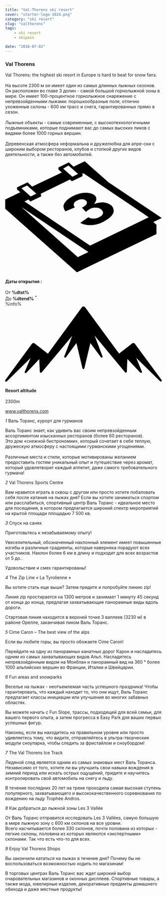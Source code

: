 ```yaml
---
title: "Val-Thorens ski resort"
cover: "starter-logo-1024.png"
category: "ski resort"
slug: "valthorens"
tags:
    - ski resort
    - skipass

date: "2018-07-02"
---
```



<div class="edito-wrapper station">
<div class="banner-station">
<div class="banner-station-logo">
<imgtest data="val-thorens.png" directory="post" alt="Val Thorens"></imgtest>
</div>
</div>
<h3 class="main-title-1 h-margin-bottom-0">Val Thorens</h1>

<div class="rich-text">
<p>Val Thorens: the highest ski resort in Europe is hard to beat for snow fans.<br/>
<br/>
На высоте 2300 м он имеет один из самых длинных лыжных сезонов. Он расположен во главе 3 долин - самой большой горнолыжной зоны в мире. Он имеет 100-процентное горнолыжное снаряжение с непревзойденными лыжами: порошкообразные поля, отлично ухоженные склоны - 600 км трасс и снега, гарантированных прямо в сезон.<br/>
<br/>
Лыжные объекты - самые современные, с высокотехнологичными подъемниками, которые поднимают вас до самых высоких пиков с видами более 1000 горных вершин.<br/>
<br/>Деревенская атмосфера неформальна и дружелюбна для апре-ски с широким выбором ресторанов, клубов и стопкой других видов деятельности, а также без автомобилей.</p>
</div>

<div class="grid center">
<div class="col-6">
<i class="icon icon-date icon-55">
<svg xmlns="http://www.w3.org/2000/svg" viewBox="0 0 55.9 39.6"><path d="M37.6 15.5c-.7-.5-1.6-.8-2.6-.9-1.1 0-2.2.2-3.3.6 1.1-1.4 1.1-2.4.1-3.2-.7-.5-1.7-.8-3.1-.8-1.6 0-3.3.5-4.9 1.4-.9.5-1.7 1.1-2.2 1.7-.5.6-.8 1.2-.8 1.7s.2 1.1.7 1.8l3.4-1.4c-.4-.4-.5-.8-.4-1.3.1-.4.5-.8 1.1-1.1.6-.3 1.1-.5 1.7-.5.6 0 1 .1 1.4.4.4.3.6.7.4 1.2-.2.5-.8.9-1.7 1.4l1.4 1.5c.5-.4.9-.7 1.4-1 .6-.4 1.3-.5 2.1-.5s1.4.2 1.9.6c.6.4.8.9.7 1.4-.1.5-.5 1-1.2 1.3-.6.4-1.3.5-2 .6-.7 0-1.4-.1-2-.5l-2.9 2c1.1.6 2.5.9 4.1.8 1.6-.1 3.2-.6 4.7-1.5 1.6-.9 2.7-1.9 3.1-3.1.1-.9-.1-1.9-1.1-2.6z"></path><path d="M52.9 21.6l3-1.4-19-12.7L28.4 0l-4 1.9L22.7.4 19 2.2v.7L20.2 4 9.6 9 8 7.5 4.2 9.3v.7l1.2 1L0 13.6v3.3l25.6 22.6L54 25.9v-3.3l-1.1-1zM22.6 1.5l.9.8L26 4.5l-2 1-2.4-2.1-.9-.8 1.9-1.1zM7.8 8.6l.9.8 2.4 2.1-2 1-2.4-2.1-.9-.8 2-1zm18.1 25.5L5.8 16.3l23.9 16-3.8 1.8zM51.1 20L30.3 30 6.9 14.3l1.4-.7.7.7 3.8-1.8v-.7l-.2-.2 10.5-5.1.7.6 3.8-1.8v-.7l-.2-.2.6-.1 21.6 14.5 1.7 1.2h-.2z"></path></svg></i>
<h4 class="main-title-3 h-uppercase center h-fz-16">Даты открытия :</h4>
   <div class="opening-dates">
                     От <strong>%dtst%</strong> <br/>
                     До <strong>%dtend%</strong> <sup className="blue">*</sup>
     </div>
     %info%
</div>
<div class="col-6">
<i class="icon icon-mountain icon-55">
<svg xmlns="http://www.w3.org/2000/svg" viewBox="0 0 85.1 40.7"><path d="M23.2 25.6L41.7.4c.2-.3.5-.4.9-.4.3 0 .6.1.8.4l18.5 25.1L69 20c.2-.2.5-.3.8-.2.3 0 .5.2.7.4L85 39.8c.2.2.1.5-.1.7-.2.2-.5.2-.7 0l-13-12.7 3.1 7.5c.1.2 0 .5-.2.6-.2.1-.5.1-.7-.1l-7-7.4-.3 6.9c0 .2-.1.4-.4.5-.2.1-.4 0-.6-.2L48.6 15.8 52.9 27c.1.2 0 .5-.2.6-.2.1-.5.1-.7-.1l-5.7-7.7L43 33.5c-.1.2-.3.4-.5.4s-.4-.2-.5-.4l-3.3-13.7-5.7 7.7c-.2.2-.4.3-.7.1-.2-.1-.3-.4-.2-.6l4.3-11.1-16.6 19.8c-.1.2-.4.2-.6.2-.2-.1-.3-.2-.4-.5l-.3-6.9-7 7.4c-.2.2-.5.2-.7.1-.2-.1-.3-.4-.2-.6l3.2-7.5-13 12.7c-.2.2-.5.2-.7 0-.2-.2-.2-.5-.1-.7l14.5-19.7c.2-.2.4-.4.7-.4.3 0 .6 0 .8.2l7.2 5.6z"></path></svg></i>
<h4 class="main-title-3 h-uppercase center h-fz-16">Resort altitude</h4>
2300m
</div>
</div>

<a rel="nofollow" href="http://www.valthorens.com" class="btn btn-blue" target="_blank">www.valthorens.com</a>

<div class="poi-anchor-title" id="marker_56">
<em>1</em> Валь Торанс, курорт для гурманов
</div>

<div class="o-actu fullWidth">
<div class="grid-noGutter-equalHeight_sm-1">
<div class="col">
<imgtest data="vt-gastronomie.jpg" directory="post" alt="Val Thorens, a gourmet resort"></imgtest>
</div>
<div class="col">
<div class="pl2 rich-text">
<p>Валь Торанс знает, как удивить вас своим непревзойденным ассортиментом изысканных ресторанов (более 60 ресторанов). <br/> Это дом «снежной бистрономии», который сочетает в себе теплую, дружескую атмосферу с настоящими гурманскими угощениями.<br/>
<br/>
Различные места и стили, которые мотивированы желанием предоставить гостям уникальный опыт и путешествие через аромат, который удовлетворит каждый аппетит, даже самого требовательного гурмана!</p>
</div>
</div>
</div>
</div>

<div class="poi-anchor-title" id="marker_57">
<em>2</em> Val Thorens Sports Centre
</div>

<div class="o-actu fullWidth">
<div class="grid-noGutter-equalHeight_sm-1">
<div class="col">
<imgtest data="vt-centresportif.jpg" directory="post" alt="Val Thorens Sports Centre"></imgtest>
</div>
<div class="col">
<div class="pl2 rich-text">
<p>Вам нравится играть в сквош с другом или просто хотите побаловать себя после катания на лыжах дня? Если вы хотите заниматься спортом или расслабиться, спортивный центр Валь Торанс - идеальное место для посещения, в котором предлагается широкий спектр мероприятий на крытой площади площадью 7 500 кв.</p>
</div>
</div>
</div>
</div>

<div class="poi-anchor-title" id="marker_58">
<em>3</em> Спуск на санях
</div>

<div class="o-actu fullWidth">
<div class="grid-noGutter-equalHeight_sm-1">
<div class="col">
<imgtest data="vt-luge.jpg" directory="post" alt="Спуск на санях"></imgtest>
</div>
<div class="col">
<div class="pl2 rich-text">
<p>Приготовьтесь к незабываемому опыту!</p>

<p>Увеселительный, обозначенный наклонный элемент имеет повышенные изгибы и различные градиенты, которые наверняка порадуют всех участников. Наклон более 6 км в длину и подходит для всех возрастов от 5 до..</p>

<p>Удовольствие и смех гарантированы!</p>
</div>
</div>
</div>
</div>

<div class="poi-anchor-title" id="marker_59">
<em>4</em> The Zip Line « La Tyrolienne »
</div>

<div class="o-actu fullWidth">
<div class="grid-noGutter-equalHeight_sm-1">
<div class="col">
<imgtest data="vt-tyrolienne.jpg" directory="post" alt="The Zip Line « La Tyrolienne »"></imgtest>
</div>
<div class="col">
<div class="pl2 rich-text">
<p>Вы хотите стать еще выше? Затем придите и попробуйте линию zip!</p>

<p>Линия zip простирается на 1300 метров и занимает 1 минуту 45 секунд от конца до конца, предлагая захватывающие панорамные виды вдоль дороги.</p>

<p>Стартовая линия находится в верхней точке 3 валлеев (3230 м) в районе Орелле, заканчивая пиком Валь Торанс.</p>
</div>
</div>
</div>
</div>

<div class="poi-anchor-title" id="marker_60">
<em>5</em> Cime Caron – The best view of the alps
</div>

<div class="o-actu fullWidth">
<div class="grid-noGutter-equalHeight_sm-1">
<div class="col">
<imgtest data="vt-cimecaron.jpg" directory="post" alt="Cime Caron – The best view of the alps"></imgtest>
</div>
<div class="col">
<div class="pl2 rich-text">
<p>Если вы любите горы, вы просто обожаете Cime Caron!</p>

<p>Перейдите на одну из панорамных канатных дорог Карон и насладитесь одним из самых захватывающих видов Альп. Насладитесь непревзойденным видом на Монблан и панорамный вид на 360 ° более 1000 альпийских вершин во Франции, Италии и Швейцарии.</p>
</div>
</div>
</div>
</div>

<div class="poi-anchor-title" id="marker_61">
<em>6</em> Fun areas and snowparks
</div>

<div class="o-actu fullWidth">
<div class="grid-noGutter-equalHeight_sm-1">
<div class="col">
<imgtest data="vt-espaceludiques.jpg" directory="post" alt="Fun areas and snowparks"></imgtest>
</div>
<div class="col">
<div class="pl2 rich-text">
<p>Веселье на лыжах - неотъемлемая часть успешного праздника! Чтобы гарантировать, что каждый находит то, что они ищут, Валь Торанс предлагает классы инициации или улучшения во многих забавных областях. </p>
<p> Вы можете начать с Fun Slope, трассы, подходящей для всей семьи, для вашего первого опыта, а затем прогресса в Easy Park для ваших первых успешных фигур.</p>
<p> Наконец, если вы находитесь на правильном уровне или просто удивляетесь тому, что видите, отправляйтесь в ультра-творческие модули сноупарка, чтобы следить за фристайлом и сноубордом!</p>
</div>
</div>
</div>
</div>

<div class="poi-anchor-title" id="marker_62">
<em>7</em> The Val Thorens Ice Track
</div>

<div class="o-actu fullWidth">
<div class="grid-noGutter-equalHeight_sm-1">
<div class="col">
<imgtest data="vt-circuitdeglace.jpg" directory="post" alt="The Val Thorens Ice Track"></imgtest>
</div>
<div class="col">
<div class="pl2 rich-text">
<p>Ледяной след является одним из самых знаковых мест Валь Торанса. Независимо от того, хотите ли вы улучшить свои навыки вождения в зимний период или искать острых ощущений, придите и научитесь контролировать свой автомобиль на снегу и льду.</p>
<p>В течение последних 20 лет на треке проходила самая высокая ступень популярного, захватывающего и высококачественного соревнования по вождению на льду Trophée Andros.</p>
</div>
</div>
</div>
</div>

<div class="poi-anchor-title" id="marker_63">
<em>8</em> Как добраться до лыжной зоны Les 3 Vallée
</div>

<div class="o-actu fullWidth">
<div class="grid-noGutter-equalHeight_sm-1">
<div class="col">
<imgtest data="vt-3vallees.jpg" directory="post" alt="Как добраться до лыжной зоны Les 3 Vallée"></imgtest>
</div>
<div class="col">
<div class="pl2 rich-text">
<p>От Валь Торанс отправится исследовать Les 3 Vallées, самую большую в мире лыжную зону с 600 км склонов на все уровни. <br/> Всего насчитывается более 330 склонов, почти половина из которых - легкие склоны, половина из которых являются «экспертными» склонами. Так что есть что-то для всех.</p>
</div>
</div>
</div>
</div>

<div class="poi-anchor-title" id="marker_64">
<em>9</em> Enjoy Val Thorens Shops
</div>

<div class="o-actu fullWidth">
<div class="grid-noGutter-equalHeight_sm-1">
<div class="col">
<imgtest data="vt-shopping.jpg" directory="post" alt="Enjoy Val Thorens Shops"></imgtest>
</div>
<div class="col">
<div class="pl2 rich-text">
<p>Вы закончили кататься на лыжах в течение дня? Почему бы не воспользоваться возможностью ходить по магазинам!</p>
<p>В торговых центрах Валь Торанс вас ждет широкий выбор очаровательных магазинов и оконных дисплеев. Спортивные товары, а также мода, ювелирные изделия, декоративные предметы домашнего обихода и даже местные продукты!</p>
</div>
</div>
</div>
</div>
</div></div>